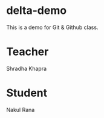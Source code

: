 # delta-demo
This is a demo for Git &amp; Github class.

# Teacher
Shradha Khapra

# Student
Nakul Rana